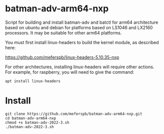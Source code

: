 # batman-adv-arm64-nxp
Script for building and install batman-adv and batctl for arm64 architecture based on ubuntu and debian for platforms based on LS1046 and LX2160 processors. It may be suitable for other arm64 platforms.

You must first install linux-headers to build the kernel module, as described here: 

https://github.com/meferspb/linux-headers-5.10.35-nxp

For other architectures, installing linux-headers will require other actions.
For example, for raspberry, you will need to give the command:

```
apt install linux-headers
```

# Install
```
git clone https://github.com/meferspb/batman-adv-arm64-nxp.git
cd batman-adv-arm64-nxp
chmod +x batman-adv-2022-3.sh
./batman-adv-2022-3.sh
```
